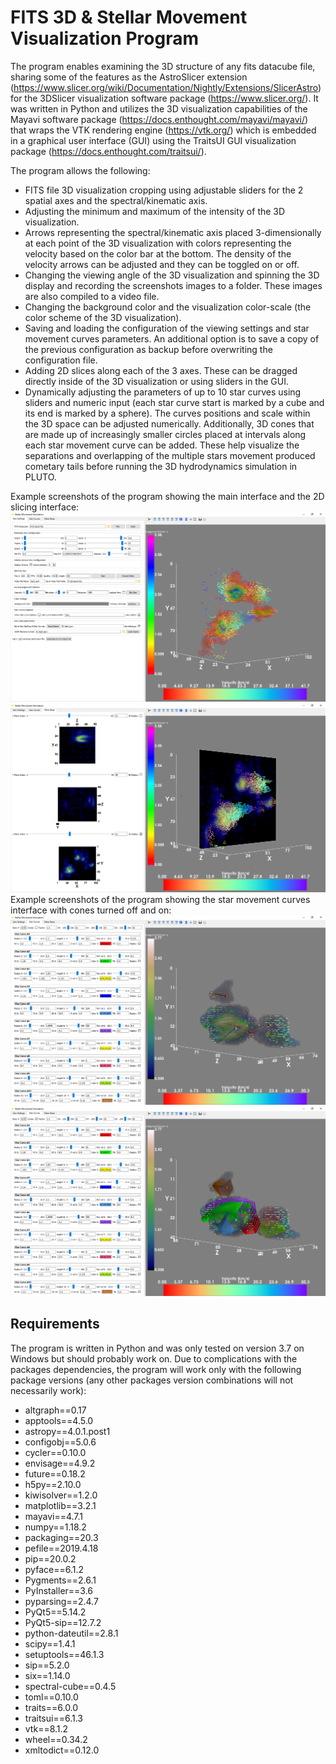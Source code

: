 # FITS 3D & Stellar Movement Visualization Program
The program enables examining the 3D structure of any fits datacube file, sharing some of the features as the AstroSlicer extension (https://www.slicer.org/wiki/Documentation/Nightly/Extensions/SlicerAstro) for the 3DSlicer visualization software package (https://www.slicer.org/). It was written in Python and utilizes the 3D visualization capabilities of the Mayavi software package (https://docs.enthought.com/mayavi/mayavi/) that wraps the VTK rendering engine (https://vtk.org/) which is embedded in a graphical user interface (GUI) using the TraitsUI GUI visualization package (https://docs.enthought.com/traitsui/).

The program allows the following:
* FITS file 3D visualization cropping using adjustable sliders for the 2 spatial axes and the spectral/kinematic axis.
* Adjusting the minimum and maximum of the intensity of the 3D visualization.
* Arrows representing the spectral/kinematic axis placed 3-dimensionally at each point of the 3D visualization with colors representing the velocity based on the color bar at the bottom. The density of the velocity arrows can be adjusted and they can be toggled on or off.
* Changing the viewing angle of the 3D visualization and spinning the 3D display and recording the screenshots images to a folder. These images are also compiled to a video file.
* Changing the background color and the visualization color-scale (the color scheme of the 3D visualization).
* Saving and loading the configuration of the viewing settings and star movement curves parameters. An additional option is to save a copy of the previous configuration as backup before overwriting the configuration file.
* Adding 2D slices along each of the 3 axes. These can be dragged directly inside of the 3D visualization or using sliders in the GUI.
* Dynamically adjusting the parameters of up to 10 star curves using sliders and numeric input (each star curve start is marked by a cube and its end is marked by a sphere). The curves positions and scale within the 3D space can be adjusted numerically. Additionally, 3D cones that are made up of increasingly smaller circles placed at intervals along each star movement curve can be added. These help visualize the separations and overlapping of the multiple stars movement produced cometary tails before running the 3D hydrodynamics simulation in PLUTO.

Example screenshots of the program showing the main interface and the 2D slicing interface:
![Screenshot of the Stellar Movement Program showing the main interface](/stellar_movement_program_1.png)
![Screenshot of the Stellar Movement Program showing the 2D slicing interface](/stellar_movement_program_2.png)
Example screenshots of the program showing the star movement curves interface with cones turned off and on:
![Screenshot of the Stellar Movement Program showing the star movement curves interface with cones turned off](/stellar_movement_program_3.png)
![Screenshot of the Stellar Movement Program showing the star movement curves interface with cones turned on](/stellar_movement_program_4.png)

## Requirements

The program is written in Python and was only tested on version 3.7 on Windows but should probably work on. Due to complications with the packages dependencies, the program will work only with the following package versions (any other packages version combinations will not necessarily work):
* altgraph==0.17
* apptools==4.5.0
* astropy==4.0.1.post1
* configobj==5.0.6
* cycler==0.10.0
* envisage==4.9.2
* future==0.18.2
* h5py==2.10.0
* kiwisolver==1.2.0
* matplotlib==3.2.1
* mayavi==4.7.1
* numpy==1.18.2
* packaging==20.3
* pefile==2019.4.18
* pip==20.0.2
* pyface==6.1.2
* Pygments==2.6.1
* PyInstaller==3.6
* pyparsing==2.4.7
* PyQt5==5.14.2
* PyQt5-sip==12.7.2
* python-dateutil==2.8.1
* scipy==1.4.1
* setuptools==46.1.3
* sip==5.2.0
* six==1.14.0
* spectral-cube==0.4.5
* toml==0.10.0
* traits==6.0.0
* traitsui==6.1.3
* vtk==8.1.2
* wheel==0.34.2
* xmltodict==0.12.0
